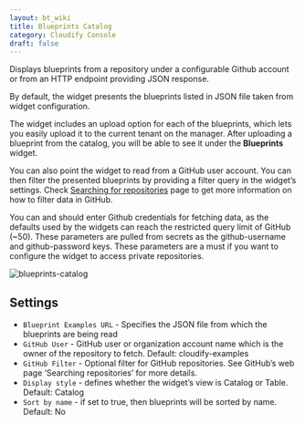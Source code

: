 ```yaml
---
layout: bt_wiki
title: Blueprints Catalog
category: Cloudify Console
draft: false
---
```


Displays blueprints from a repository under a configurable Github account or from an HTTP endpoint providing JSON response.

By default, the widget presents the blueprints listed in JSON file taken from widget configuration. 
 
The widget includes an upload option for each of the blueprints, which lets you easily upload it to the current tenant on the manager. 
After uploading a blueprint from the catalog, you will be able to see it under the **Blueprints** widget.

You can also point the widget to read from a GitHub user account. 
You can then filter the presented blueprints by providing a filter query in the widget’s settings. Check [Searching for repositories](https://help.github.com/en/github/searching-for-information-on-github/searching-for-repositories) page to get more information on how to filter data in GitHub.

You can and should enter Github credentials for fetching data, as the defaults used by the widgets can reach the restricted query limit of GitHub (~50). 
These parameters are pulled from secrets as the github-username and github-password keys. 
These parameters are a must if you want to configure the widget to access private repositories.

![blueprints-catalog]( /images/ui/widgets/blueprints-catalog.png )


## Settings

* `Blueprint Examples URL` - Specifies the JSON file from which the blueprints are being read
* `GitHub User` - GitHub user or organization account name which is the owner of the repository to fetch. Default: cloudify-examples
* `GitHub Filter` - Optional filter for GitHub repositories. See GitHub’s web page ‘Searching repositories’ for more details. 
* `Display style` - defines whether the widget’s view is Catalog or Table. Default: Catalog
* `Sort by name` -  if set to true, then blueprints will be sorted by name. Default: No
